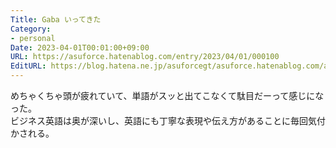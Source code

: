 ```yaml
---
Title: Gaba いってきた
Category:
- personal
Date: 2023-04-01T00:01:00+09:00
URL: https://asuforce.hatenablog.com/entry/2023/04/01/000100
EditURL: https://blog.hatena.ne.jp/asuforcegt/asuforce.hatenablog.com/atom/entry/4207112889977557818
---
```


めちゃくちゃ頭が疲れていて、単語がスッと出てこなくて駄目だーって感じになった。  
ビジネス英語は奥が深いし、英語にも丁寧な表現や伝え方があることに毎回気付かされる。  
